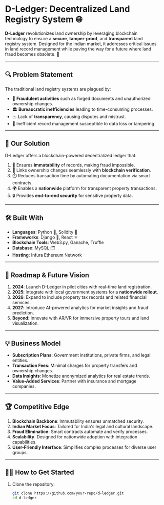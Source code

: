 # D-Ledger: Decentralized Land Registry System 🌐

**D-Ledger** revolutionizes land ownership by leveraging blockchain technology to ensure a **secure**, **tamper-proof**, and **transparent** land registry system. Designed for the Indian market, it addresses critical issues in land record management while paving the way for a future where land fraud becomes obsolete. 🚀

---

## 🔍 Problem Statement

The traditional land registry systems are plagued by:  
- 🛑 **Fraudulent activities** such as forged documents and unauthorized ownership changes.  
- 🏛️ **Bureaucratic inefficiencies** leading to time-consuming processes.  
- 📉 Lack of **transparency**, causing disputes and mistrust.  
- 📂 Inefficient record management susceptible to data loss or tampering.

---

## 🌟 Our Solution

D-Ledger offers a blockchain-powered decentralized ledger that:  
1. 📜 Ensures **immutability** of records, making fraud impossible.  
2. 🔗 Links ownership changes seamlessly with **blockchain verification**.  
3. ⏱️ Reduces transaction time by automating documentation via smart contracts.  
4. 🌍 Enables a **nationwide** platform for transparent property transactions.  
5. 🔒 Provides **end-to-end security** for sensitive property data.  

---

## 🛠️ Built With

- **Languages**: Python 🐍, Solidity 🧾  
- **Frameworks**: Django 🦄, React ⚛️  
- **Blockchain Tools**: Web3.py, Ganache, Truffle  
- **Database**: MySQL 🗂️  
- **Hosting**: Infura Ethereum Network  

---

## 🚀 Roadmap & Future Vision

1. **2024**: Launch D-Ledger in pilot cities with real-time land registration.  
2. **2025**: Integrate with local government systems for a **nationwide rollout**.  
3. **2026**: Expand to include property tax records and related financial services.  
4. **2027**: Introduce AI-powered analytics for market insights and fraud prediction.  
5. **Beyond**: Innovate with AR/VR for immersive property tours and land visualization.  

---

## 💡 Business Model  

- **Subscription Plans**: Government institutions, private firms, and legal entities.  
- **Transaction Fees**: Minimal charges for property transfers and ownership changes.  
- **Data Insights**: Monetize anonymized analytics for real estate trends.  
- **Value-Added Services**: Partner with insurance and mortgage companies.  

---

## 🏆 Competitive Edge  

1. **Blockchain Backbone**: Immutability ensures unmatched security.  
2. **Indian Market Focus**: Tailored for India's legal and cultural landscape.  
3. **Fraud Elimination**: Smart contracts automate and verify processes.  
4. **Scalability**: Designed for nationwide adoption with integration capabilities.  
5. **User-Friendly Interface**: Simplifies complex processes for diverse user groups.  

---

## 👨‍💻 How to Get Started  

1. Clone the repository:  
   ```bash
   git clone https://github.com/your-repo/d-ledger.git
   cd d-ledger
